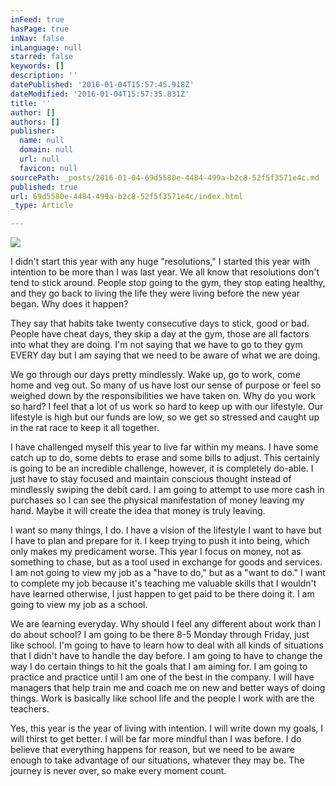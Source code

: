 ```yaml
---
inFeed: true
hasPage: true
inNav: false
inLanguage: null
starred: false
keywords: []
description: ''
datePublished: '2016-01-04T15:57:45.918Z'
dateModified: '2016-01-04T15:57:35.831Z'
title: ''
author: []
authors: []
publisher:
  name: null
  domain: null
  url: null
  favicon: null
sourcePath: _posts/2016-01-04-69d5580e-4484-499a-b2c8-52f5f3571e4c.md
published: true
url: 69d5580e-4484-499a-b2c8-52f5f3571e4c/index.html
_type: Article

---
```

![](https://the-grid-user-content.s3-us-west-2.amazonaws.com/9665e772-5d66-44d2-87ca-307ff8b6bc59.jpg)

I didn't start this year with any huge "resolutions," I started this year with intention to be more than I was last year. We all know that resolutions don't tend to stick around. People stop going to the gym, they stop eating healthy, and they go back to living the life they were living before the new year began. Why does it happen?

They say that habits take twenty consecutive days to stick, good or bad. People have cheat days, they skip a day at the gym, those are all factors into what they are doing. I'm not saying that we have to go to they gym EVERY day but I am saying that we need to be aware of what we are doing.

We go through our days pretty mindlessly. Wake up, go to work, come home and veg out. So many of us have lost our sense of purpose or feel so weighed down by the responsibilities we have taken on. Why do you work so hard? I feel that a lot of us work so hard to keep up with our lifestyle. Our lifestyle is high but our funds are low, so we get so stressed and caught up in the rat race to keep it all together. 

I have challenged myself this year to live far within my means. I have some catch up to do, some debts to erase and some bills to adjust. This certainly is going to be an incredible challenge, however, it is completely do-able. I just have to stay focused and maintain conscious thought instead of mindlessly swiping the debit card. I am going to attempt to use more cash in purchases so I can see the physical manifestation of money leaving my hand. Maybe it will create the idea that money is truly leaving.

I want so many things, I do. I have a vision of the lifestyle I want to have but I have to plan and prepare for it. I keep trying to push it into being, which only makes my predicament worse. This year I focus on money, not as something to chase, but as a tool used in exchange for goods and services. I am not going to view my job as a "have to do," but as a "want to do." I want to complete my job because it's teaching me valuable skills that I wouldn't have learned otherwise, I just happen to get paid to be there doing it. I am going to view my job as a school.

We are learning everyday. Why should I feel any different about work than I do about school? I am going to be there 8-5 Monday through Friday, just like school. I'm going to have to learn how to deal with all kinds of situations that I didn't have to handle the day before. I am going to have to change the way I do certain things to hit the goals that I am aiming for. I am going to practice and practice until I am one of the best in the company. I will have managers that help train me and coach me on new and better ways of doing things. Work is basically like school life and the people I work with are the teachers.

Yes, this year is the year of living with intention. I will write down my goals, I will thirst to get better. I will be far more mindful than I was before. I do believe that everything happens for reason, but we need to be aware enough to take advantage of our situations, whatever they may be. The journey is never over, so make every moment count.